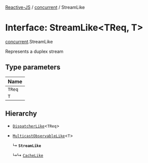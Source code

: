 [Reactive-JS](../README.md) / [concurrent](../modules/concurrent.md) / StreamLike

# Interface: StreamLike\<TReq, T\>

[concurrent](../modules/concurrent.md).StreamLike

Represents a duplex stream

## Type parameters

| Name |
| :------ |
| `TReq` |
| `T` |

## Hierarchy

- [`DispatcherLike`](concurrent.DispatcherLike.md)\<`TReq`\>

- [`MulticastObservableLike`](concurrent.MulticastObservableLike.md)\<`T`\>

  ↳ **`StreamLike`**

  ↳↳ [`CacheLike`](concurrent.CacheLike.md)

